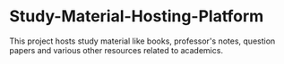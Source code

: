 # Study-Material-Hosting-Platform
This project hosts study material like books, professor's notes, question papers and various other resources related to academics.
